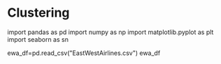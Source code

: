 # Clustering



import pandas as pd
import numpy as np 
import matplotlib.pyplot as plt
import seaborn as sn

ewa_df=pd.read_csv("EastWestAirlines.csv")
ewa_df
